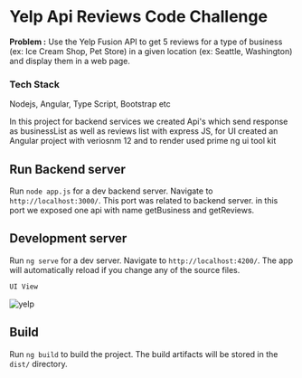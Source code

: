 # Yelp Api Reviews Code Challenge 

**Problem :**
Use the Yelp Fusion API to get 5 reviews for a type of business (ex: Ice Cream Shop, Pet Store) in a given location (ex: Seattle, Washington) and display them in a web page.

### Tech Stack

Nodejs, Angular, Type Script, Bootstrap etc

In this project for backend services we created Api's which send response as businessList as well as reviews list with express JS, for UI created an Angular project with veriosnm 12 and to render used prime ng ui tool kit

## Run Backend server

Run `node app.js` for a dev backend server. Navigate to `http://localhost:3000/`. 
This port was related to backend server. in this port we exposed one api with name getBusiness and getReviews.

## Development server

Run `ng serve` for a dev server. Navigate to `http://localhost:4200/`. The app will automatically reload if you change any of the source files.

```sh
UI View 
```
![yelp](https://user-images.githubusercontent.com/53008196/142217559-8da3931b-1889-438f-b4e7-6ae865a8ac2e.JPG)

## Build

Run `ng build` to build the project. The build artifacts will be stored in the `dist/` directory.

